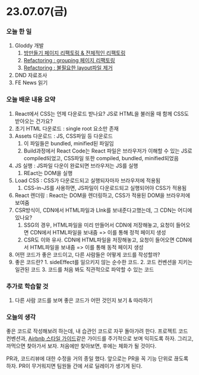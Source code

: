 # 23.07.07(금)


### 오늘 한 일
1. Gloddy 개발
   1. [방만들기 페이지 리팩토링 & 전체적인 리팩토링](https://github.com/gloddy-dev/gloddy-client/pull/81)
   2. [Refactoring : grouping 페이지 리팩토링](https://github.com/gloddy-dev/gloddy-client/pull/85)
   3. [Refactoring : 불필요한 layout파일 제거](https://github.com/gloddy-dev/gloddy-client/pull/87)
2. DND 자료조사
3. FE News 읽기

### 오늘 배운 내용 요약

1. React에서 CSS는 언제 다운로드 받나요? JS로 HTML을 불러올 때 함께 CSS도 받아오는 건가요?
  1. 초기 HTML 다운로드 : single root 요소만 존재
  2. Assets 다운로드 : JS, CSS파일 등 다운로드
     1. 이 파일들은 bundled, minified된 파일임
     2. Build과정에서 React Code는 React 파일은 브라우저가 이해할 수 있는 JS로 compiled되었고, CSS파일 또한 compiled, bundled, minified되었음
  3. JS 실행  : JS파일 다운이 완료되면 브라우저는 JS를 실행
     1. REact는 DOM을 실행
  4. Load CSS : CSS가 다운로드되고 실행되자마자 브라우저에 적용됨
     1. CSS-in-JS를 사용하면, JS파일이 다운로드되고 실행되어야 CSS가 적용됨
  5. React 렌더링 : React는 DOM을 렌더링하고, CSS가 적용된 DOM을 브라우저에 보여줌
2. CSR방식이, CDN에서 HTML파일과 LInk를 보내준다고했는데, 그 CDN는 어디에 있나요?
   1. SSG의 경우, HTML파일을 미리 만들어서 CDN에 저장해놓고, 요청이 들어오면 CDN에서 HTML파일을 보내줌 => 이를 통해 정적 페이지 생성
   2. CSR도 이와 유사. CDN에 HTML파일을 저장해놓고, 요청이 들어오면 CDN에서 HTML파일을 보내줌 => 이를 통해 동적 페이지 생성
3. 어떤 코드가 좋은 코드이고, 다른 사람들은 어떻게 코드를 작성할까?
4. 좋은 코드란? 1. sideEffect를 일으키지 않는 순수한 코드. 2. 코드 컨벤션을 지키는 일관된 코드 3. 코드를 처음 봐도 직관적으로 파악할 수 있는 코드


### 추가로 학습할 것
1. 다른 사람 코드를 보며 좋은 코드가 어떤 것인지 보기 & 따라하기

### 오늘의 생각
좋은 코드로 작성해보려 하는데, 내 습관인 코드로 자꾸 돌아가려 한다. 프로젝트 코드 컨벤션과, [Airbnb 스타일 가이드](https://github.com/tipjs/javascript-style-guide)같은 가이드를 주기적으로 보며 익히도록 하자. 그리고, 까먹으면 찾아가서 보자. 처음에만 찾아보면, 후에는 체화가 될 것이다.

PR과, 코드리뷰에 대한 수정을 거의 종일 했다. 앞으로는 PR을 꼭 기능 단위로 끊도록 하자. PR이 무거워지면 팀원들 간에 서로 딜레이가 생기게 된다.